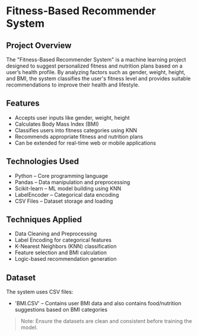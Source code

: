 # Fitness-Based Recommender System

## Project Overview
The "Fitness-Based Recommender System" is a machine learning project designed to suggest personalized fitness and nutrition plans based on a user’s health profile. By analyzing factors such as gender, weight, height, and BMI, the system classifies the user's fitness level and provides suitable recommendations to improve their health and lifestyle.

## Features
- Accepts user inputs like gender, weight, height
- Calculates Body Mass Index (BMI)
- Classifies users into fitness categories using KNN
- Recommends appropriate fitness and nutrition plans
- Can be extended for real-time web or mobile applications

## Technologies Used
- Python – Core programming language
- Pandas – Data manipulation and preprocessing
- Scikit-learn – ML model building using KNN
- LabelEncoder – Categorical data encoding
- CSV Files – Dataset storage and loading

## Techniques Applied
- Data Cleaning and Preprocessing
- Label Encoding for categorical features
- K-Nearest Neighbors (KNN) classification
- Feature selection and BMI calculation
- Logic-based recommendation generation

## Dataset
The system uses CSV files:
- 'BMI.CSV' – Contains user BMI data and also contains food/nutrition suggestions based on BMI categories

> Note: Ensure the datasets are clean and consistent before training the model.

